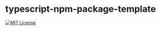 # typescript-npm-package-template

[![MIT License](http://img.shields.io/badge/license-MIT-blue.svg?style=flat)](LICENSE)
